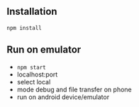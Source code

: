 ## Installation
`npm install`


## Run on emulator

- `npm start`
- localhost:port
- select local
- mode debug and file transfer on phone
- run on android device/emulator